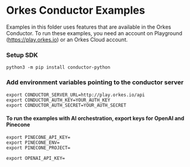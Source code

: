 # Orkes Conductor Examples

Examples in this folder uses features that are available in the Orkes Conductor.
To run these examples, you need an account on Playground (https://play.orkes.io) or an Orkes Cloud account.

### Setup SDK

```shell
python3 -m pip install conductor-python
```

### Add environment variables pointing to the conductor server

```shell
export CONDUCTOR_SERVER_URL=http://play.orkes.io/api
export CONDUCTOR_AUTH_KEY=YOUR_AUTH_KEY
export CONDUCTOR_AUTH_SECRET=YOUR_AUTH_SECRET
```

#### To run the examples with AI orchestration, export keys for OpenAI and Pinecone

```shell
export PINECONE_API_KEY=
export PINECONE_ENV=
export PINECONE_PROJECT=

export OPENAI_API_KEY=
```
